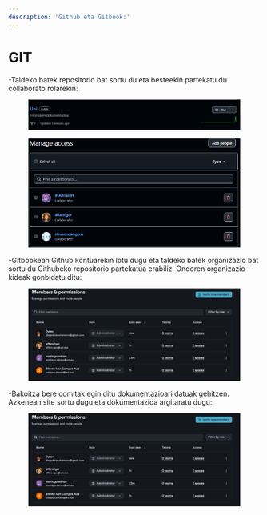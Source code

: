 ```yaml
---
description: 'Github eta Gitbook:'
---
```


# GIT

-Taldeko batek repositorio bat sortu du eta besteekin partekatu du collaborato rolarekin:

<figure><img src="../.gitbook/assets/image (13).png" alt=""><figcaption></figcaption></figure>

<figure><img src="../.gitbook/assets/image (12).png" alt=""><figcaption></figcaption></figure>

-Gitbookean Github kontuarekin lotu dugu eta taldeko batek organizazio bat sortu du Githubeko repositorio partekatua erabiliz. Ondoren organizazio kideak gonbidatu ditu:

<figure><img src="../.gitbook/assets/image (14).png" alt=""><figcaption></figcaption></figure>

-Bakoitza bere comitak egin ditu dokumentazioari datuak gehitzen. Azkenean site sortu dugu eta dokumentazioa argitaratu dugu:

<figure><img src="../.gitbook/assets/image (15).png" alt=""><figcaption></figcaption></figure>
